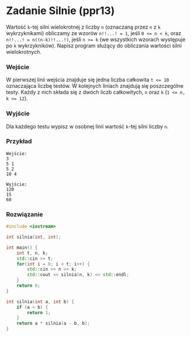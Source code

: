 # Zadanie Silnie (ppr13)

Wartość `k`-tej silni wielokrotnej z liczby `n` (oznaczaną przez `n` z `k` wykrzyknikami) obliczamy ze wzorów `n!!...! = 1`, jeśli `0 <= n < k`, oraz `n!!...! = n((n-k)!!...!)`, jeśli `n >= k` (we wszystkich wzorach występuje po `k` wykrzykników). Napisz program służący do obliczania wartości silni wielokrotnych.

### Wejście

W pierwszej linii wejścia znajduje się jedna liczba całkowita `t <= 10` oznaczająca liczbę testów.
W kolejnych liniach znajdują się poszczególne testy. Każdy z nich składa się z dwóch liczb całkowitych, `n` oraz `k` (`1 <= n, k <= 12`).

### Wyjście

Dla każdego testu wypisz w osobnej linii wartość `k`-tej silni liczby `n`.

### Przykład

```
Wejście:
3
5 1
5 2
10 4

Wyjście:
120
15
60
```

### Rozwiązanie

```cpp
#include <iostream>

int silnia(int, int);

int main() {
    int t, n, k;
    std::cin >> t;
    for(int i = 0; i < t; i++) {
        std::cin >> n >> k;
        std::cout << silnia(n, k) << std::endl;
    }
    return 0;
}

int silnia(int a, int b) {
    if (a < b) {
        return 1;
    }
    return a * silnia(a - b, b);
}
```